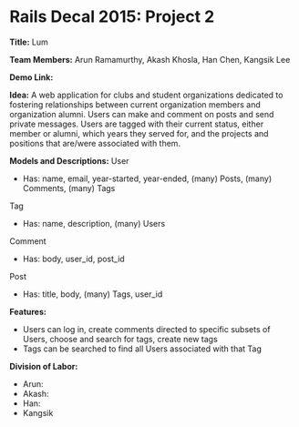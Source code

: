 Rails Decal 2015: Project 2
======
__Title:__ Lum

__Team Members:__ Arun Ramamurthy, Akash Khosla, Han Chen, Kangsik Lee

__Demo Link:__

__Idea:__ A web application for clubs and student organizations dedicated to fostering relationships between current organization members and organization alumni. Users can make and comment on posts and send private messages. Users are tagged with their current status, either member or alumni, which years they served for, and the projects and positions that are/were associated with them.

__Models and Descriptions:__
User
* Has: name, email, year-started, year-ended, (many) Posts, (many) Comments, (many) Tags

Tag
* Has: name, description, (many) Users

Comment
* Has: body, user_id, post_id

Post
* Has: title, body, (many) Tags, user_id

__Features:__
* Users can log in, create comments directed to specific subsets of Users, choose and search for tags, create new tags
* Tags can be searched to find all Users associated with that Tag

__Division of Labor:__
* Arun:
* Akash:
* Han:
* Kangsik

